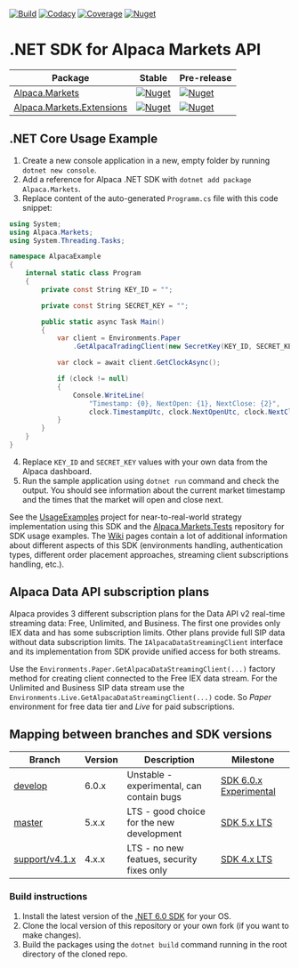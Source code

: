 [![Build](https://github.com/alpacahq/alpaca-trade-api-csharp/workflows/Build%20and%20Release/badge.svg?branch=master)](https://github.com/alpacahq/alpaca-trade-api-csharp/actions)
[![Codacy](https://img.shields.io/codacy/grade/7659cd4379964ef190a1088aa879350a?logo=codacy)](https://www.codacy.com/gh/OlegRa/Alpaca.Markets/dashboard?utm_source=github.com)
[![Coverage](https://app.codacy.com/project/badge/Coverage/7659cd4379964ef190a1088aa879350a)](https://www.codacy.com/gh/OlegRa/Alpaca.Markets/dashboard?utm_source=github.com)
[![Nuget](https://img.shields.io/nuget/dt/Alpaca.Markets?logo=NuGet)](https://www.nuget.org/stats/packages/Alpaca.Markets?groupby=Version)

# .NET SDK for Alpaca Markets API

| Package | Stable | Pre-release |
| ------- | ------ | ----------- |
| [Alpaca.Markets](https://olegra.github.io/Alpaca.Markets/api/Alpaca.Markets.html) | [![Nuget](https://img.shields.io/nuget/v/Alpaca.Markets?logo=NuGet)](https://www.nuget.org/packages/Alpaca.Markets) | [![Nuget](https://img.shields.io/nuget/vpre/Alpaca.Markets?logo=NuGet)](https://www.nuget.org/packages/Alpaca.Markets/absoluteLatest) |
| [Alpaca.Markets.Extensions](https://olegra.github.io/Alpaca.Markets/api/Alpaca.Markets.Extensions.html) | [![Nuget](https://img.shields.io/nuget/v/Alpaca.Markets.Extensions?logo=NuGet)](https://www.nuget.org/packages/Alpaca.Markets.Extensions) | [![Nuget](https://img.shields.io/nuget/vpre/Alpaca.Markets.Extensions?logo=NuGet)](https://www.nuget.org/packages/Alpaca.Markets.Extensions/absoluteLatest) |

## .NET Core Usage Example

1.  Create a new console application in a new, empty folder by running `dotnet new console`.
2.  Add a reference for Alpaca .NET SDK with `dotnet add package Alpaca.Markets`.
3.  Replace content of the auto-generated `Programm.cs` file with this code snippet:
```cs
using System;
using Alpaca.Markets;
using System.Threading.Tasks;

namespace AlpacaExample
{
    internal static class Program
    {
        private const String KEY_ID = "";

        private const String SECRET_KEY = "";

        public static async Task Main()
        {
            var client = Environments.Paper
                .GetAlpacaTradingClient(new SecretKey(KEY_ID, SECRET_KEY));

            var clock = await client.GetClockAsync();

            if (clock != null)
            {
                Console.WriteLine(
                    "Timestamp: {0}, NextOpen: {1}, NextClose: {2}",
                    clock.TimestampUtc, clock.NextOpenUtc, clock.NextCloseUtc);
            }
        }
    }
}
```
4.  Replace `KEY_ID` and `SECRET_KEY` values with your own data from the Alpaca dashboard.
5.  Run the sample application using `dotnet run` command and check the output. You should see information about the current market timestamp and the times that the market will open and close next.

See the [UsageExamples](../../tree/develop/UsageExamples) project for near-to-real-world strategy implementation using this SDK and the [Alpaca.Markets.Tests](https://github.com/OlegRa/Alpaca.Markets.Tests) repository for SDK usage examples. The [Wiki](https://github.com/alpacahq/alpaca-trade-api-csharp/wiki) pages contain a lot of additional information about different aspects of this SDK (environments handling, authentication types, different order placement approaches, streaming client subscriptions handling, etc.).

## Alpaca Data API subscription plans

Alpaca provides 3 different subscription plans for the Data API v2 real-time streaming data: Free, Unlimited, and Business. The first one provides only IEX data and has some subscription limits. Other plans provide full SIP data without data subscription limits. The `IAlpacaDataStreamingClient` interface and its implementation from SDK provide unified access for both streams.

Use the `Environments.Paper.GetAlpacaDataStreamingClient(...)` factory method for creating client connected to the Free IEX data stream. For the Unlimited and Business SIP data stream use the `Environments.Live.GetAlpacaDataStreamingClient(...)` code. So _Paper_ environment for free data tier and _Live_ for paid subscriptions.

## Mapping between branches and SDK versions

| Branch                                       | Version | Description                                  | Milestone                |
| -------------------------------------------- | ------- | -------------------------------------------- |--------------------------|
| [develop](../../tree/develop)                | 6.0.x   | Unstable - experimental, can contain bugs    | [SDK 6.0.x Experimental](https://github.com/alpacahq/alpaca-trade-api-csharp/milestone/16) |
| [master](../../tree/master)                  | 5.x.x   | LTS - good choice for the new development    | [SDK 5.x LTS](https://github.com/alpacahq/alpaca-trade-api-csharp/milestone/14) |
| [support/v4.1.x](../../tree/support/v4.1.x)  | 4.x.x   | LTS - no new featues, security fixes only    | [SDK 4.x LTS](https://github.com/alpacahq/alpaca-trade-api-csharp/milestone/13) |

### Build instructions

1. Install the latest version of the [.NET 6.0 SDK](https://dotnet.microsoft.com/download) for your OS.
2. Clone the local version of this repository or your own fork (if you want to make changes).
3. Build the packages using the `dotnet build` command running in the root directory of the cloned repo.
